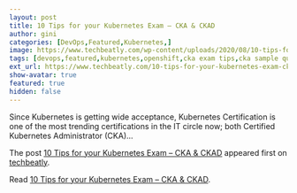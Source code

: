 ```yaml
---
layout: post
title: 10 Tips for your Kubernetes Exam – CKA & CKAD
author: gini
categories: [DevOps,Featured,Kubernetes,]
image: https://www.techbeatly.com/wp-content/uploads/2020/08/10-tips-for-your-kubernetes-exam-cka-and-ckad-2-1024x576.png
tags: [devops,featured,kubernetes,openshift,cka exam tips,cka sample questions,ckad exam tips,ckad sample questions,cncf exams,how to pass cka certification,how to pass ckad exam,how to pass kubernetes exam,kubernetes exam questions,kubernetes exam tips,]
ext_url: https://www.techbeatly.com/10-tips-for-your-kubernetes-exam-cka-and-ckad/
show-avatar: true
featured: true
hidden: false
---
```


<p>Since Kubernetes is getting wide acceptance, Kubernetes Certification is one of the most trending certifications in the IT circle now; both Certified Kubernetes Administrator (CKA)&#46;&#46;&#46;</p>
<p>The post <a href="https://www.techbeatly.com/10-tips-for-your-kubernetes-exam-cka-and-ckad/">10 Tips for your Kubernetes Exam &#8211; CKA &#038; CKAD</a> appeared first on <a href="https://www.techbeatly.com">techbeatly</a>.</p>

Read [10 Tips for your Kubernetes Exam – CKA & CKAD](https://www.techbeatly.com/10-tips-for-your-kubernetes-exam-cka-and-ckad/).